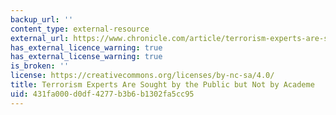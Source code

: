 ```yaml
---
backup_url: ''
content_type: external-resource
external_url: https://www.chronicle.com/article/terrorism-experts-are-sought/139957?cid=wb
has_external_licence_warning: true
has_external_license_warning: true
is_broken: ''
license: https://creativecommons.org/licenses/by-nc-sa/4.0/
title: Terrorism Experts Are Sought by the Public but Not by Academe
uid: 431fa000-d0df-4277-b3b6-b1302fa5cc95
---
```

